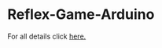 # Reflex-Game-Arduino

For all details click [here.](https://proyectos-con-arduino.com/reflex-game-en-arduino-crea-desde-cero-tu-propio-juego/)
